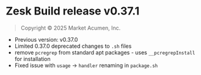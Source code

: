# Zesk Build release v0.37.1

> Copyright &copy; 2025 Market Acumen, Inc.

- Previous version: v0.37.0
- Limited 0.37.0 deprecated changes to `.sh` files
- remove `pcregrep` from standard apt packages - uses `__pcregrepInstall` for installation
- Fixed issue with `usage` -> `handler` renaming in `package.sh`
